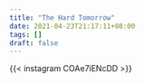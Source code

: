 ```yaml
---
title: "The Hard Tomorrow"
date: 2021-04-23T21:17:11+08:00
tags: []
draft: false
---
```

{{< instagram COAe7iENcDD >}}

